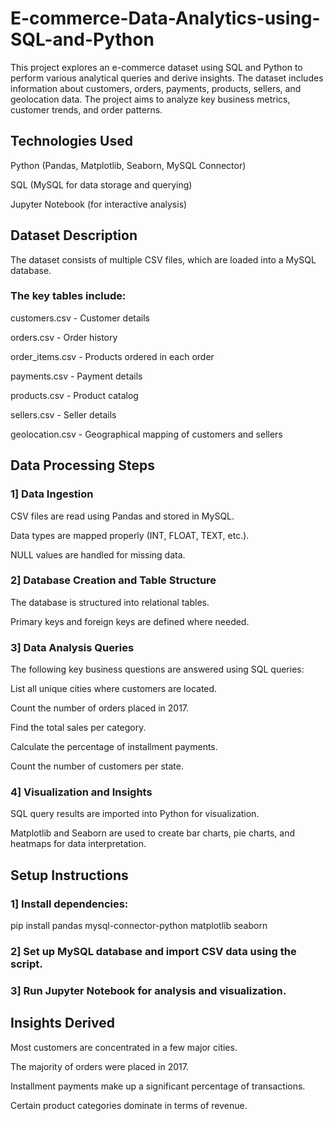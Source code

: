 # E-commerce-Data-Analytics-using-SQL-and-Python
This project explores an e-commerce dataset using SQL and Python to perform various analytical queries and derive insights. The dataset includes information about customers, orders, payments, products, sellers, and geolocation data. The project aims to analyze key business metrics, customer trends, and order patterns.

## Technologies Used
Python (Pandas, Matplotlib, Seaborn, MySQL Connector)

SQL (MySQL for data storage and querying)

Jupyter Notebook (for interactive analysis)


## Dataset Description
The dataset consists of multiple CSV files, which are loaded into a MySQL database. 
### The key tables include:
customers.csv - Customer details

orders.csv - Order history

order_items.csv - Products ordered in each order

payments.csv - Payment details

products.csv - Product catalog

sellers.csv - Seller details

geolocation.csv - Geographical mapping of customers and sellers


## Data Processing Steps
### 1] Data Ingestion
CSV files are read using Pandas and stored in MySQL.

Data types are mapped properly (INT, FLOAT, TEXT, etc.).

NULL values are handled for missing data.


### 2] Database Creation and Table Structure
The database is structured into relational tables.

Primary keys and foreign keys are defined where needed.

### 3] Data Analysis Queries
The following key business questions are answered using SQL queries:

List all unique cities where customers are located.

Count the number of orders placed in 2017.

Find the total sales per category.

Calculate the percentage of installment payments.

Count the number of customers per state.

### 4] Visualization and Insights

SQL query results are imported into Python for visualization.

Matplotlib and Seaborn are used to create bar charts, pie charts, and heatmaps for data interpretation.

## Setup Instructions
### 1] Install dependencies:
pip install pandas mysql-connector-python matplotlib seaborn

### 2] Set up MySQL database and import CSV data using the script.

### 3] Run Jupyter Notebook for analysis and visualization.

## Insights Derived
Most customers are concentrated in a few major cities.

The majority of orders were placed in 2017.

Installment payments make up a significant percentage of transactions.

Certain product categories dominate in terms of revenue.
